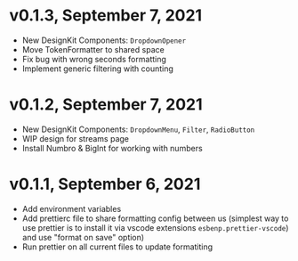 # v0.1.3, September 7, 2021

- New DesignKit Components: `DropdownOpener`
- Move TokenFormatter to shared space
- Fix bug with wrong seconds formatting
- Implement generic filtering with counting

# v0.1.2, September 7, 2021

- New DesignKit Components: `DropdownMenu`, `Filter`, `RadioButton`
- WIP design for streams page
- Install Numbro & BigInt for working with numbers

# v0.1.1, September 6, 2021

- Add environment variables
- Add prettierc file to share formatting config between us (simplest way to use prettier is to install it via vscode extensions `esbenp.prettier-vscode`) and use "format on save" option)
- Run prettier on all current files to update formatiting
